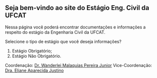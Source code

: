 ## Seja bem-vindo ao site do Estágio Eng. Civil da UFCAT

Nessa página você poderá encontrar documentações e informações a respeito do estágio da Engenharia Civil da UFCAT. 

Selecione o tipo de estágio que você deseja informações?

1. Estágio Obrigatório;
2. Estágio Não Obrigatório.

Coordenação: [Dr. Wanderlei Malaquias Pereira Junior]()
Vice-Coordenação: [Dra. Eliane Aparecida Justino]()
